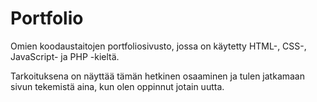 # Portfolio

 Omien koodaustaitojen portfoliosivusto, jossa on käytetty HTML-, CSS-, JavaScript- ja PHP -kieltä. 
 
 Tarkoituksena on näyttää tämän hetkinen osaaminen ja tulen jatkamaan sivun tekemistä aina, kun olen oppinnut jotain uutta. 

